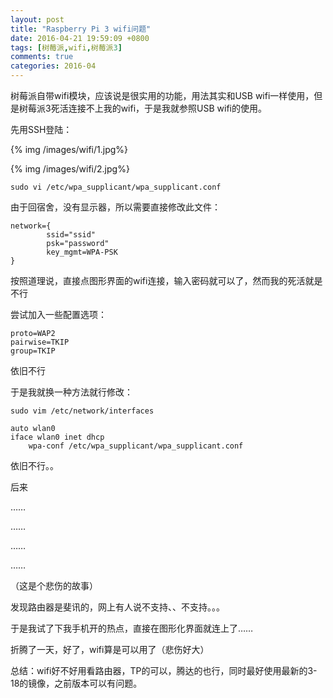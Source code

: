 ```yaml
---
layout: post
title: "Raspberry Pi 3 wifi问题"
date: 2016-04-21 19:59:09 +0800
tags: [树莓派,wifi,树莓派3]
comments: true
categories: 2016-04
---
```

树莓派自带wifi模块，应该说是很实用的功能，用法其实和USB wifi一样使用，但是树莓派3死活连接不上我的wifi，于是我就参照USB wifi的使用。
<!--more-->
先用SSH登陆：
  
{% img /images/wifi/1.jpg%}  

{% img /images/wifi/2.jpg%} 

```
sudo vi /etc/wpa_supplicant/wpa_supplicant.conf
```

由于回宿舍，没有显示器，所以需要直接修改此文件：
```
network={
        ssid="ssid"
        psk="password"
        key_mgmt=WPA-PSK
}
```

按照道理说，直接点图形界面的wifi连接，输入密码就可以了，然而我的死活就是不行

尝试加入一些配置选项：
```
proto=WAP2
pairwise=TKIP
group=TKIP
```
依旧不行

于是我就换一种方法就行修改：
```
sudo vim /etc/network/interfaces

auto wlan0
iface wlan0 inet dhcp
    wpa-conf /etc/wpa_supplicant/wpa_supplicant.conf
```
依旧不行。。


后来

……

……

……

……

（这是个悲伤的故事）

发现路由器是斐讯的，网上有人说不支持、、不支持。。。

于是我试了下我手机开的热点，直接在图形化界面就连上了……

折腾了一天，好了，wifi算是可以用了（悲伤好大）

总结：wifi好不好用看路由器，TP的可以，腾达的也行，同时最好使用最新的3-18的镜像，之前版本可以有问题。